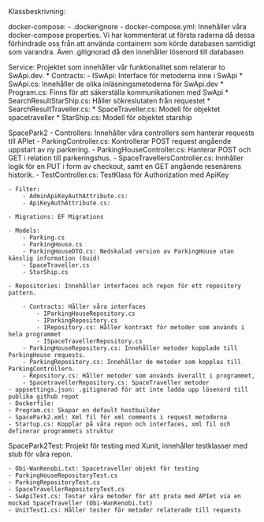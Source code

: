 Klassbeskrivning:

docker-compose:
	- .dockerignore
	- docker-compose.yml: Innehåller våra docker-compose properties. Vi har kommenterat ut första raderna då dessa förhindrade oss från att använda containern som körde databasen samtidigt som varandra. Även .gitignorad då den innehåller lösenord till databasen

Service: Projektet som innehåller vår funktionalitet som relaterar to SwApi.dev. 
	* Contracts:
		- ISwApi: Interface för metoderna inne i SwApi
	* SwApi.cs: Innehåller de olika inläsningsmetoderna för SwApi.dev
	* Program.cs: Finns för att säkerställa kommunikationen med SwApi
	* SearchResultStarShip.cs: Håller sökreslutaten från requestet
	* SearchResultTraveller.cs:
	* SpaceTraveller.cs: Modell för objektet spacetraveller
	* StarShip.cs: Modell för objektet starship

SpacePark2
	- Controllers: Innehåller våra controllers som hanterar requests till APIet
		- ParkingController.cs: Kontrollerar POST request angående uppstart av ny parkering.
		- ParkingHouseController.cs: Hanterar POST och GET i relation till parkeringshus.
		- SpaceTravellersController.cs: Innhåller logik för en PUT i form av checkout, samt en GET angående resenärens historik.
		- TestController.cs: TestKlass för Authorization med ApiKey

	- Filter:
		- AdminApiKeyAuthAttribute.cs:
		- ApiKeyAuthAttribute.cs:
	
	- Migrations: EF Migrations

	- Models: 
		- Parking.cs
		- ParkingHouse.cs
		- ParkingHouseDTO.cs: Nedskalad version av ParkingHouse utan känslig information (Guid)
		- SpaceTraveller.cs
		- StarShip.cs

	- Repositories: Innehåller interfaces och repon för ett repository pattern.
		
		- Contracts: Håller våra interfaces
			- IParkingHouseRepository.cs
			- IParkingRepository.cs
			- IRepository.cs: Håller kontrakt för metoder som används i hela programmet
			- ISpaceTravellerRepository.cs
		- ParkingHouseRepository.cs: Innehåller metoder kopplade till ParkingHouse requests.
		- ParkingRepository.cs: Innehåller de metoder som kopplas till ParkingControllern.
		- Repository.cs: Håller metoder som används överallt i programmet, 
		- SpacetravellerRepository.cs: SpaceTraveller metoder
	- appsettings.json: .gitignorad för att inte ladda upp lösenord till publika github repot
	- Dockerfile:
	- Program.cs: Skapar en default hostbuilder 
	- SpacePark2.xml: Xml fil för xml comments i request metoderna
	- Startup.cs: Kopplar på våra repon och interfaces, xml fil och definerar programmets struktur

SpacePark2Test: Projekt för testing med Xunit, innehåller testklasser med stub för våra repon.

	- Obi-WanKenobi.txt: Spacetraveller objekt för testing
	- ParkingHouseRepositoryTest.cs
	- ParkingRepositoryTest.cs
	- SpaceTravellerRepositoryTest.cs
	- SwApiTest.cs: Testar våra metoder för att prata med APIet via en mockad SpaceTraveller (Obi-WanKenobi.txt)
	- UnitTest1.cs: Håller tester för metoder relaterade till requests
	
